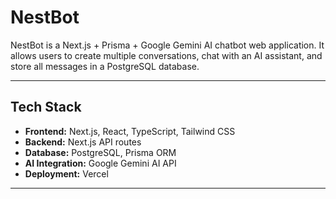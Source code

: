 # NestBot

NestBot is a Next.js + Prisma + Google Gemini AI chatbot web application. It allows users to create multiple conversations, chat with an AI assistant, and store all messages in a PostgreSQL database.

---

## Tech Stack

- **Frontend:** Next.js, React, TypeScript, Tailwind CSS
- **Backend:** Next.js API routes
- **Database:** PostgreSQL, Prisma ORM
- **AI Integration:** Google Gemini AI API
- **Deployment:** Vercel

---


### 
